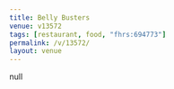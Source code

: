 ```yaml
---
title: Belly Busters
venue: v13572
tags: [restaurant, food, "fhrs:694773"]
permalink: /v/13572/
layout: venue
---
```

null
